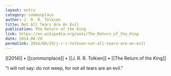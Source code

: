 ```yaml
---
layout: entry
category: commonplace
author: J. R. R. Tolkien
title: Not All Tears Are An Evil
publication: The Return of the King
link: https://en.wikipedia.org/wiki/The_Return_of_the_King
date: 2014-08-29
permalink: 2014/08/29/j-r-r-tolkien-not-all-tears-are-an-evil
---
```


[[2014]] • [[commonplace]] • [[J. R. R. Tolkien]] • [[The Return of the King]]

"I will not say: do not weep, for not all tears are an evil."